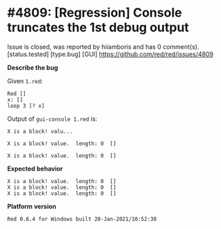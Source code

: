 
#4809: [Regression] Console truncates the 1st debug output
================================================================================
Issue is closed, was reported by hiiamboris and has 0 comment(s).
[status.tested] [type.bug] [GUI]
<https://github.com/red/red/issues/4809>

**Describe the bug**

Given `1.red`:
```
Red []
x: []
loop 3 [? x]
```
Output of `gui-console 1.red` is:
```
X is a block! valu...

X is a block! value.  length: 0  []

X is a block! value.  length: 0  []
```

**Expected behavior**
```
X is a block! value.  length: 0  []
X is a block! value.  length: 0  []
X is a block! value.  length: 0  []
```

**Platform version**
```
Red 0.6.4 for Windows built 20-Jan-2021/10:52:38
```




